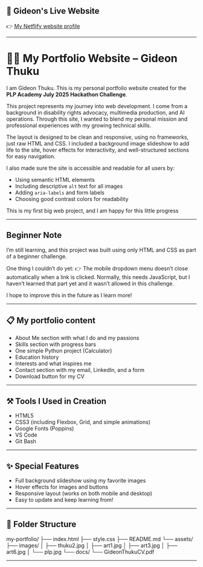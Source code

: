 ## 🔎 Gideon's Live Website

👉 [My Netflify website profile](https://gideonthukuprofile.netlify.app/) 

---

# 💼🌐 My Portfolio Website – Gideon Thuku
I am Gideon Thuku. This is my personal portfolio website created for the **PLP Academy July 2025 Hackathon Challenge**. 

This project represents my journey into web development. I come from a background in disability rights advocacy, multimedia production, and AI operations. Through this site, I wanted to blend my personal mission and professional experiences with my growing technical skills.

The layout is designed to be clean and responsive, using no frameworks, just raw HTML and CSS. I included a background image slideshow to add life to the site, hover effects for interactivity, and well-structured sections for easy navigation.

I also made sure the site is accessible and readable for all users by:
- Using semantic HTML elements
- Including descriptive `alt` text for all images
- Adding `aria-labels` and form labels
- Choosing good contrast colors for readability

This is my first big web project, and I am happy for this little progress

---

## Beginner Note
I’m still learning, and this project was built using only HTML and CSS as part of a beginner challenge.

One thing I couldn’t do yet:
👉 The mobile dropdown menu doesn’t close automatically when a link is clicked. Normally, this needs JavaScript, but I haven’t learned that part yet and it wasn’t allowed in this challenge.

I hope to improve this in the future as I learn more!

---

## 📋 My portfolio content

- About Me section with what I do and my passions
- Skills section with progress bars
- One simple Python project (Calculator)
- Education history
- Interests and what inspires me
- Contact section with my email, LinkedIn, and a form
- Download button for my CV

---

## ⚒️ Tools I Used in Creation

- HTML5
- CSS3 (including Flexbox, Grid, and simple animations)
- Google Fonts (Poppins)
- VS Code
- Git Bash

---

## ✨ Special Features

- Full background slideshow using my favorite images
- Hover effects for images and buttons
- Responsive layout (works on both mobile and desktop)
- Easy to update and keep learning from!

---

## 📂 Folder Structure

my-portfolio/
├── index.html
├── style.css
├── README.md
└── assets/
├── images/
│ ├── thuku2.jpg
│ ├── art1.jpg
│ ├── art3.jpg
│ ├── art6.jpg
│ └── plp.jpg
└── docs/
└── GideonThukuCV.pdf


---

